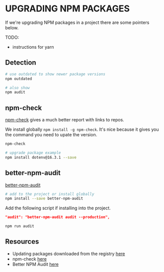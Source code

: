 # UPGRADING NPM PACKAGES

If we're upgrading NPM packages in a project there are some pointers below.  

TODO:

* instructions for yarn

## Detection

```sh
# use outdated to show newer package versions 
npm outdated

# also show 
npm audit
```

## npm-check

[npm-check](https://www.npmjs.com/package/npm-check) gives a much better report with links to repos.  

We install globally `npm install -g npm-check`. It's nice because it gives you the command you need to upate the version.  

```sh
npm-check
```

```sh
# upgrade package example
npm install dotenv@16.3.1 --save  
```

## better-npm-audit

[better-npm-audit](https://www.npmjs.com/package/better-npm-audit?activeTab=readme)  

```sh
# add to the project or install globally 
npm install --save better-npm-audit
```

Add the following script if installing into the project.  

```json
"audit": "better-npm-audit audit --production",
```

```sh
npm run audit
```

## Resources

* Updating packages downloaded from the registry [here](https://docs.npmjs.com/updating-packages-downloaded-from-the-registry)
* npm-check [here](https://www.npmjs.com/package/npm-check)
* Better NPM Audit [here](https://www.npmjs.com/package/better-npm-audit?activeTab=readme)
